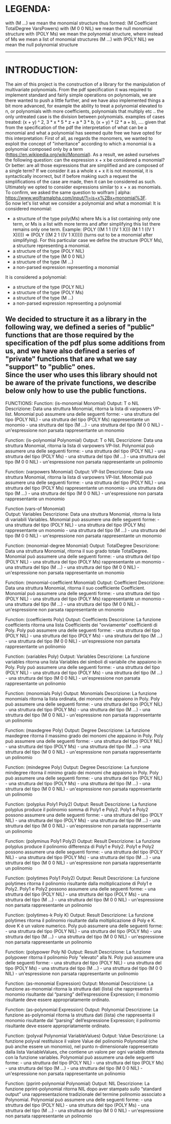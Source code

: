 # LEGENDA:
with (M ...) we mean the monomial structure thus formed: (M Coefficient TotalDegree VarsPowers)
with (M 0 0 NIL) we mean the null monomial structure
with (POLY Ms) we mean the polynomial structure, where instead of Ms we mean a list of monomial structures (M ...)
with (POLY NIL) we mean the null polynomial structure

----------------------------------------------------------------------------------------------

# INTRODUCTION:
The aim of this project is the construction of a library for the manipulation of multivariate polynomials.
From the pdf specification it was required to implement standard and fairly simple operations on polynomials, we are there
wanted to push a little further, and we have also implemented things a bit more advanced, for example the ability to treat a polynomial elevated to n, or polynomials with more coefficients, polynomials that multiply etc ..
the only untreated case is the division between polynomials.
examples of cases treated: (x + y) ^ 2, 3 * x * 5 * z + a * 3 * b, (x + y) * (2 * a + b), ....
given that from the specification of the pdf the interpretation of what can be a monomial and what a polynomial has seemed quite free
we have opted for this interpretation:
First of all, as regards the monomers, we wanted to exploit the concept of "inheritance" according to which a monomial is a polynomial composed only by a term (https://en.wikipedia.org/wiki/Monomial).
As a result, we asked ourselves the following question:
can the expression x + x be considered a monomial? Or better:
are all those expressions that are simplified and are composed of a single term?
If we consider it as a whole x + x it is not monomial, it is syntactically incorrect, but if before making such a request the simplifications of the case are made, then it can be considered as such.
Ultimately we opted to consider expressions similar to x + x as monomials.
To confirm, we asked the same question to wolfram | alpha:
https://www.wolframalpha.com/input/?i=is+x%2Bx+monomial%3F.  
So now let's list what we consider a polynomial and what a monomial:
It is considered monomial:
   * a structure of the type poly(Ms) where Ms is a list containing only one term, or Ms is a list with more terms and after simplifying this list there remains only one term. Example: (POLY ((M 1 1 ((V 1 X))) (M 1 1 ((V 1 X))))) => (POLY ((M 2 1 ((V 1 X))))) (turns out to be a monomial after simplifying). For this particular case we define the structure (POLY Ms), a structure representing a monomial.
   * a structure of the type (POLY NIL)
   * a structure of the type (M 0 0 NIL)
   * a structure of the type (M ...)
   * a non-parsed expression representing a monomial

It is considered a polynomial:
   * a structure of the type (POLY NIL)
   * a structure of the type (POLY Ms)
   * a structure of the type (M ...)
   * a non-parsed expression representing a polynomial

We decided to structure it as a library in the following way, we defined a series of "public" functions that are those required by the specification of the pdf plus some additions from us, and we have also defined a series of "private" functions that are what we say
"support" to "public" ones.  
Since the user who uses this library should not be aware of the private functions, we describe below only how to use the public functions.
----------------------------------------------------------------------------------------------

FUNCTIONS:
Function: (is-monomial Monomial) 
Output: T o NIL
Descrizione: Data una struttura Monomial, ritorna la lista di varpowers VP-list.
    	     Monomial può assumere una delle seguenti forme:
  	     - una struttura del tipo (POLY NIL)
  	     - una struttura del tipo (POLY Ms) rappresentante un monomio
  	     - una struttura del tipo (M ...)
  	     - una struttura del tipo (M 0 0 NIL)
  	     - un'espressione non parsata rappresentante un monomio 
  	     
Function: (is-polynomial Polynomial) 
Output: T o NIL
Descrizione: Data una struttura Monomial, ritorna la lista di varpowers VP-list.
  	     Polynomial può assumere una delle seguenti forme:
  	     - una struttura del tipo (POLY NIL)
  	     - una struttura del tipo (POLY Ms)
  	     - una struttura del tipo (M ...)
  	     - una struttura del tipo (M 0 0 NIL)
  	     - un'espressione non parsata rappresentante un polinomio
  
Function: (varpowers Monomial) 
Output: VP-list
Descrizione: Data una struttura Monomial, ritorna la lista di varpowers VP-list.
	     Monomial può assumere una delle seguenti forme:
  	     - una struttura del tipo (POLY NIL)
  	     - una struttura del tipo (POLY Ms) rappresentante un monomio
  	     - una struttura del tipo (M ...)
  	     - una struttura del tipo (M 0 0 NIL)
  	     - un'espressione non parsata rappresentante un monomio

Function (vars-of Monomial)  
Output: Variables
Descrizione: Data una struttura Monomial, ritorna la lista di variabili Variables.
	     Monomial può assumere una delle seguenti forme:
  	     - una struttura del tipo (POLY NIL)
  	     - una struttura del tipo (POLY Ms) rappresentante un monomio
  	     - una struttura del tipo (M ...)
  	     - una struttura del tipo (M 0 0 NIL)
  	     - un'espressione non parsata rappresentante un monomio 

Function: (monomial-degree Monomial) 
Output: TotalDegree
Descrizione: Data una struttura Monomial, ritorna il suo grado totale TotalDegree.
	     Monomial può assumere una delle seguenti forme:
  	     - una struttura del tipo (POLY NIL)
  	     - una struttura del tipo (POLY Ms) rappresentante un monomio
  	     - una struttura del tipo (M ...)
  	     - una struttura del tipo (M 0 0 NIL)
  	     - un'espressione non parsata rappresentante un monomio 

Function: (monomial-coefficient Monomial) 
Output: Coefficient
Descrizione: Data una struttura Monomial, ritorna il suo coefficiente Coefficient.
	     Monomial può assumere una delle seguenti forme:
  	     - una struttura del tipo (POLY NIL)
  	     - una struttura del tipo (POLY Ms) rappresentante un monomio
  	     - una struttura del tipo (M ...)
  	     - una struttura del tipo (M 0 0 NIL)
  	     - un'espressione non parsata rappresentante un monomio 

Function: (coefficients Poly) 
Output: Coefficients
Descrizione: La funzione coefficients ritorna una lista Coefficients dei "ovviamente" coefficienti di Poly.
 	     Poly può assumere una delle seguenti forme:
  	     - una struttura del tipo (POLY NIL)
  	     - una struttura del tipo (POLY Ms)
  	     - una struttura del tipo (M ...)
  	     - una struttura del tipo (M 0 0 NIL)
  	     - un'espressione non parsata rappresentante un polinomio

Function: (variables Poly) 
Output: Variables
Descrizione: La funzione variables ritorna una lista Variables dei simboli di variabile che appaiono in Poly.
	     Poly può assumere una delle seguenti forme:
  	     - una struttura del tipo (POLY NIL)
  	     - una struttura del tipo (POLY Ms)
  	     - una struttura del tipo (M ...)
  	     - una struttura del tipo (M 0 0 NIL)
  	     - un'espressione non parsata rappresentante un polinomio
		
Function: (monomials Poly) 
Output: Monomials
Descrizione: La funzione monomials ritorna la lista ordinata, dei monomi che appaiono in Poly.
	     Poly può assumere una delle seguenti forme:
  	     - una struttura del tipo (POLY NIL)
  	     - una struttura del tipo (POLY Ms)
  	     - una struttura del tipo (M ...)
  	     - una struttura del tipo (M 0 0 NIL)
  	     - un'espressione non parsata rappresentante un polinomio

Function: (maxdegree Poly) 
Output: Degree
Descrizione: La funzione maxdegree ritorna il massimo grado dei monomi che appaiono in Poly.
	     Poly può assumere una delle seguenti forme:
  	     - una struttura del tipo (POLY NIL)
  	     - una struttura del tipo (POLY Ms)
  	     - una struttura del tipo (M ...)
  	     - una struttura del tipo (M 0 0 NIL)
  	     - un'espressione non parsata rappresentante un polinomio
	     
Function: (mindegree Poly) 
Output: Degree
Descrizione: La funzione mindegree ritorna il minimo grado dei monomi che appaiono in Poly.
	     Poly può assumere una delle seguenti forme:
  	     - una struttura del tipo (POLY NIL)
  	     - una struttura del tipo (POLY Ms)
  	     - una struttura del tipo (M ...)
  	     - una struttura del tipo (M 0 0 NIL)
  	     - un'espressione non parsata rappresentante un polinomio

Function: (polyplus Poly1 Poly2) 
Output: Result
Descrizione: La funzione polyplus produce il polinomio somma di Poly1 e Poly2.
	     Poly1 e Poly2 possono assumere una delle seguenti forme:
  	     - una struttura del tipo (POLY NIL)
  	     - una struttura del tipo (POLY Ms)
  	     - una struttura del tipo (M ...)
  	     - una struttura del tipo (M 0 0 NIL)
  	     - un'espressione non parsata rappresentante un polinomio 
	     
Function: (polyminus Poly1 Poly2) 
Output: Result
Descrizione: La funzione polyplus produce il polinomio differenza di Poly1 e Poly2.
	     Poly1 e Poly2 possono assumere una delle seguenti forme:
  	     - una struttura del tipo (POLY NIL)
  	     - una struttura del tipo (POLY Ms)
  	     - una struttura del tipo (M ...)
  	     - una struttura del tipo (M 0 0 NIL)
  	     - un'espressione non parsata rappresentante un polinomio 

Function: (polytimes Poly1 Poly2) 
Output: Result
Descrizione: La funzione polytimes ritorna il polinomio risultante dalla moltiplicazione di Poly1 e Poly2.
	     Poly1 e Poly2 possono assumere una delle seguenti forme:
  	     - una struttura del tipo (POLY NIL)
  	     - una struttura del tipo (POLY Ms)
  	     - una struttura del tipo (M ...)
  	     - una struttura del tipo (M 0 0 NIL)
  	     - un'espressione non parsata rappresentante un polinomio 

Function: (polytimes-k Poly K) 
Output: Result
Descrizione: La funzione polytimes ritorna il polinomio risultante dalla moltiplicazione di Poly e K.
	     dove K è un valore numerico.
	     Poly può assumere una delle seguenti forme:
  	     - una struttura del tipo (POLY NIL)
  	     - una struttura del tipo (POLY Ms)
  	     - una struttura del tipo (M ...)
  	     - una struttura del tipo (M 0 0 NIL)
  	     - un'espressione non parsata rappresentante un polinomio
	     
Function: (polypower Poly N) 
Output: Result
Descrizione: La funzione polypower ritorna il polinomio Poly "elevato" alla N.
	     Poly può assumere una delle seguenti forme:
  	     - una struttura del tipo (POLY NIL)
  	     - una struttura del tipo (POLY Ms)
  	     - una struttura del tipo (M ...)
  	     - una struttura del tipo (M 0 0 NIL)
  	     - un'espressione non parsata rappresentante un polinomio

Function: (as-monomial Expression)
Output: Monomial
Descrizione: La funzione as-monomial ritorna la struttura dati (lista) che rappresenta il monomio risultante dal
	     “parsing” dell’espressione Expression; il monomio risultante deve essere appropriatamente ordinato.

Function: (as-polynomial Expression) 
Output: Polynomial
Descrizione: La funzione as-polynomial ritorna la struttura dati (lista) che rappresenta il monomio risultante dal
	     “parsing” dell’espressione Expression; il polinomio risultante deve essere appropriatamente ordinato.

Function: (polyval Polynomial VariableValues) 
Output: Value
Descrizione: La funzione polyval restituisce il valore Value del polinomio Polynomial (che può anche essere un
	     monomio), nel punto n-dimensionale rappresentato dalla lista VariableValues, che contiene un valore per
	     ogni variabile ottenuta con la funzione variables.
	     Polynomial può assumere una delle seguenti forme:
  	     - una struttura del tipo (POLY NIL)
  	     - una struttura del tipo (POLY Ms)
  	     - una struttura del tipo (M ...)
  	     - una struttura del tipo (M 0 0 NIL)
  	     - un'espressione non parsata rappresentante un polinomio

Function: (pprint-polynomial Polynomial)
Output: NIL
Descrizione: La funzione pprint-polynomial ritorna NIL dopo aver stampato sullo “standard output” una rappresentazione tradizionale del 	     termine polinomio associato a Polynomial.
             Polynomial può assumere una delle seguenti forme:
  	     - una struttura del tipo (POLY NIL)
  	     - una struttura del tipo (POLY Ms)
  	     - una struttura del tipo (M ...)
  	     - una struttura del tipo (M 0 0 NIL)
  	     - un'espressione non parsata rappresentante un polinomio
	     
	     
	     
